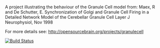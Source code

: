 A project illustrating the behaviour of the Granule Cell model from: Maex, R and De Schutter, E. 
Synchronization of Golgi and Granule Cell Firing in a Detailed Network Model of the Cerebellar 
Granule Cell Layer J Neurophysiol, Nov 1998

For more details see: http://opensourcebrain.org/projects/granulecell

[![Build Status](https://travis-ci.org/OpenSourceBrain/GranuleCell.svg?branch=master)](https://travis-ci.org/OpenSourceBrain/GranuleCell)

